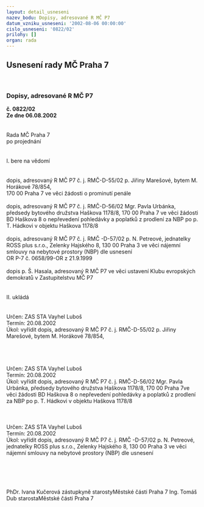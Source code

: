 ```yaml
---
layout: detail_usneseni
nazev_bodu: Dopisy, adresované R MČ P7
datum_vzniku_usneseni: '2002-08-06 00:00:00'
cislo_usneseni: '0822/02'
prilohy: []
organ: rada
---
```

<div id="ucUsn_pList" class="usn">
	<span><h2>Usnesení rady MČ Praha 7 </h2>
<br></span><div class="standBody">
<span><h3>Dopisy, adresované R MČ P7</h3></span><div class="center">
		<strong>č. 0822/02</strong><br>
	</div>
<div class="center">
		<strong>Ze dne 06.08.2002</strong><br><br>
	</div>
<br>Rada MČ Praha 7<br>po projednání<br><br><br>I.	bere na vědomí<br><br> <br>dopis, adresovaný R MČ P7 č. j. RMČ-D-55/02 p. Jiřiny Marešové, bytem M. Horákové 78/854,  <br>170 00 Praha 7 ve věci žádosti o prominutí penále <br><br>dopis, adresovaný R MČ P7 č. j. RMČ-D-56/02 Mgr. Pavla Urbánka, předsedy bytového družstva Haškova 1178/8, 170 00  Praha 7 ve věci žádosti BD Haškova 8 o nepřevedení pohledávky a poplatků z prodlení za NBP po p. T. Hádkovi v objektu Haškova 1178/8<br><br>dopis, adresovaný R MČ P7 č. j. RMČ -D-57/02 p. N. Petreové, jednatelky ROSS plus s.r.o., Zelenky Hajského 8, 130 00  Praha 3 ve věci nájemní smlouvy na nebytové prostory (NBP) dle usnesení <br>OR P-7  č. 0658/99-OR z 21.9.1999 <br><br>dopis p. Š. Hasala, adresovaný R MČ P7 ve věci ustavení Klubu evropských demokratů v Zastupitelstvu MČ P7<br><br><br>II.	ukládá <br><br> <br>Určen:	ZAS STA Vayhel Luboš<br>Termín: 20.08.2002<br>Úkol:	vyřídit dopis, adresovaný R MČ P7 č. j. RMČ-D-55/02 p. Jiřiny Marešové, bytem M. Horákové 78/854,  <br> <br><br><br> <br>Určen:	ZAS STA Vayhel Luboš<br>Termín: 20.08.2002<br>Úkol:	vyřídit dopis, adresovaný R MČ P7 č. j. RMČ-D-56/02 Mgr. Pavla Urbánka, předsedy bytového družstva Haškova 1178/8, 170 00  Praha 7ve věci žádosti BD Haškova 8 o nepřevedení pohledávky a poplatků z prodlení za NBP po p. T. Hádkovi v objektu Haškova 1178/8<br> <br><br> <br>Určen:	ZAS STA Vayhel Luboš<br>Termín: 20.08.2002<br>Úkol:	vyřídit dopis, adresovaný R MČ P7 č. j. RMČ -D-57/02 p. N. Petreové, jednatelky ROSS plus s.r.o., Zelenky Hajského 8, 130 00  Praha 3 ve věci nájemní smlouvy na nebytové prostory (NBP) dle usnesení <br> <br><br><br> <br>	<br>PhDr. Ivana Kučerová zástupkyně starostyMěstské části Praha 7	Ing. Tomáš Dub starostaMěstské části Praha 7<br>	<br><br>
</div>
</div>